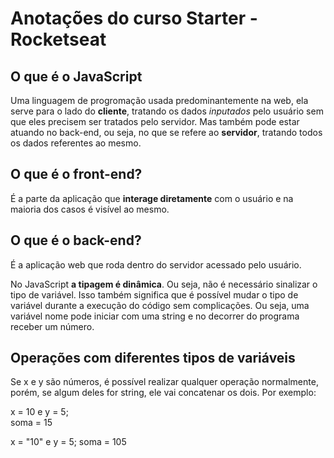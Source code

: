 # Anotações do curso Starter - Rocketseat
## O que é o JavaScript
Uma linguagem de progromação usada predominantemente na web, ela serve para o lado do **cliente**, tratando os dados _inputados_ pelo usuário sem que eles precisem ser tratados pelo servidor. Mas também pode estar atuando no back-end, ou seja, no que se refere ao **servidor**, tratando todos os dados referentes ao mesmo.
## O que é o front-end?
É a parte da aplicação que **interage diretamente** com o usuário e na maioria dos casos é visível ao mesmo.
## O que é o back-end?
É a aplicação web que roda dentro do servidor acessado pelo usuário.  
  
No JavaScript **a tipagem é dinâmica**. Ou seja, não é necessário sinalizar o tipo de variável. Isso também significa que é possível mudar o tipo de variável durante a execução do código sem complicações. Ou seja, uma variável nome pode iniciar com uma string e no decorrer do programa receber um número.  
  
## Operações com diferentes tipos de variáveis
Se x e y são números, é possível realizar qualquer operação normalmente, porém, se algum deles for string, ele vai concatenar os dois. Por exemplo:  
  
x = 10 e y = 5;  
soma = 15  
  
x = "10" e y = 5;
soma = 105